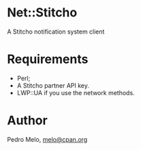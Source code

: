 Net::Stitcho
============

A Stitcho notification system client


Requirements
============

 * Perl;
 * A Stitcho partner API key.
 * LWP::UA if you use the network methods.


Author
======

Pedro Melo, [melo@cpan.org](mailto:melo@cpan.org)

